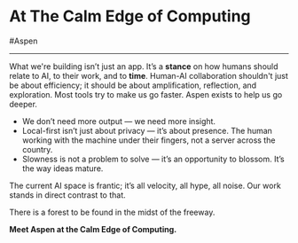 # At The Calm Edge of Computing

#Aspen

---

What we're building isn’t just an app. It’s a **stance** on how humans should relate to AI, to their work, and to **time**. Human-AI collaboration shouldn't just be about efficiency; it should be about amplification, reflection, and exploration. Most tools try to make us go faster. Aspen exists to help us go deeper.

- We don’t need more output — we need more insight.
- Local-first isn’t just about privacy — it’s about presence. The human working with the machine under their fingers, not a server across the country.
- Slowness is not a problem to solve — it’s an opportunity to blossom. It’s the way ideas mature.

The current AI space is frantic; it’s all velocity, all hype, all noise. Our work stands in direct contrast to that.

There is a forest to be found in the midst of the freeway.

**Meet Aspen at the Calm Edge of Computing.**
